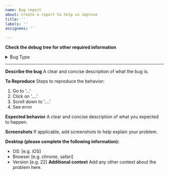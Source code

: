 ```yaml
---
name: Bug report
about: Create a report to help us improve
title: ''
labels: ''
assignees: ''

---
```


**Check the debug tree for other required information**

<details>
<summary>Bug Type</summary>

+  <details><summary>Playground</summary>

    + Create a shared playground example.
+  <details><summary>Tenet</summary>

    + Recreate in [the playground](https://www.codelingo.io/playground/) if possible and share a link.

+  <details><summary>Query Generation</summary>

    + Recreate in [the playground](https://www.codelingo.io/playground/) if possible and share a link.
    + <details><summary>For extra points</summary>

        + Recreate locally with one of our [ide plugins](https://github.com/codelingo/ideplugins)
        + Recreate locally with the `lingo tooling query-from-offset` command
+  <details><summary>GitHub PR Review hanging or failing</summary>

    + We just need the link to the pull specific pull request - no other information is necessary

</details>

---

**Describe the bug**
A clear and concise description of what the bug is.

**To Reproduce**
Steps to reproduce the behavior:
1. Go to '...'
2. Click on '....'
3. Scroll down to '....'
4. See error

**Expected behavior**
A clear and concise description of what you expected to happen.

**Screenshots**
If applicable, add screenshots to help explain your problem.

**Desktop (please complete the following information):**
 - OS: [e.g. iOS]
 - Browser [e.g. chrome, safari]
 - Version [e.g. 22]
**Additional context**
Add any other context about the problem here.
